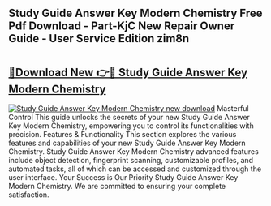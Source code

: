 ## Study Guide Answer Key Modern Chemistry Free Pdf Download - Part-KjC New Repair Owner Guide - User Service Edition zim8n

# <h2><a href="http://bc5475.oget.top/?id=Study+Guide+Answer+Key+Modern+Chemistry">🔗Download New 👉🔴 Study Guide Answer Key Modern Chemistry</a></h2>

[![Study Guide Answer Key Modern Chemistry new download](https://i.imgur.com/5g1atiW.png)](http://bc5475.oget.top/?id=Study+Guide+Answer+Key+Modern+Chemistry)
Masterful Control This guide unlocks the secrets of your new Study Guide Answer Key Modern Chemistry, empowering you to control its functionalities with precision. Features & Functionality This section explores the various features and capabilities of your new Study Guide Answer Key Modern Chemistry. Study Guide Answer Key Modern Chemistry advanced features include object detection, fingerprint scanning, customizable profiles, and automated tasks, all of which can be accessed and customized through the user interface. Your Success is Our Priority Study Guide Answer Key Modern Chemistry. We are committed to ensuring your complete satisfaction.
